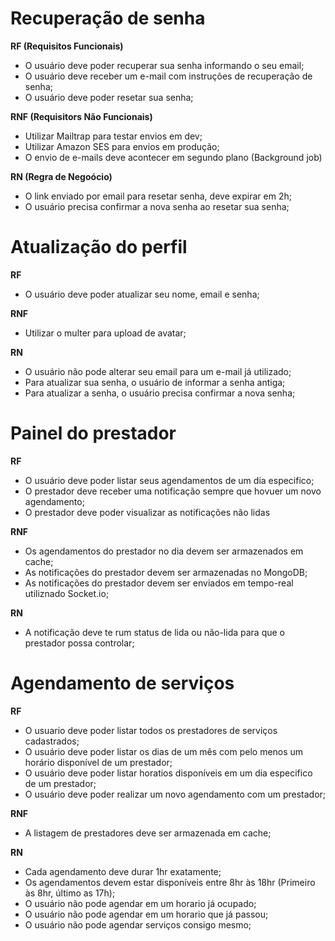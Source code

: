 # Recuperação de senha

**RF (Requisitos Funcionais)**

- O usuário deve poder recuperar sua senha informando o seu email;
- O usuário deve receber um e-mail com instruções de recuperação de senha;
- O usuário deve poder resetar sua senha;

**RNF (Requisitors Não Funcionais)**

- Utilizar Mailtrap para testar envios em dev;
- Utilizar Amazon SES para envios em produção;
- O envio de e-mails deve acontecer em segundo plano (Background job)


**RN (Regra de Negoócio)**

- O link enviado por email para resetar senha, deve expirar em 2h;
- O usuário precisa confirmar a nova senha ao resetar sua senha;


# Atualização do perfil

**RF**

- O usuário deve poder atualizar seu nome, email e senha;

**RNF**

- Utilizar o multer para upload de avatar;

**RN**

- O usuário não pode alterar seu email para um e-mail já utilizado;
- Para atualizar sua senha, o usuário de informar a senha antiga;
- Para atualizar a senha, o usuário precisa confirmar a nova senha;


# Painel do prestador

**RF**

- O usuário deve poder listar seus agendamentos de um dia especifico;
- O prestador deve receber uma notificação sempre que hovuer um novo agendamento;
- O prestador deve poder visualizar as notificações não lidas

**RNF**

- Os agendamentos do prestador no dia devem ser armazenados em cache;
- As notificações do prestador devem ser armazenadas no MongoDB;
- As notificações do prestador devem ser enviados em tempo-real utiliznado Socket.io;

**RN**

- A notificação deve te rum status de lida ou não-lida para que o prestador possa controlar;


# Agendamento de serviços

**RF**

- O usuario deve poder listar todos os prestadores de serviços cadastrados;
- O usuário deve poder listar os dias de um mês com pelo menos um horário disponível de um prestador;
- O usuário deve poder listar horatios disponíveis em um dia especifico de um prestador;
- O usuário deve poder realizar um novo agendamento com um prestador;

**RNF**

- A listagem de prestadores deve ser armazenada em cache;


**RN**

- Cada agendamento deve durar 1hr exatamente;
- Os agendamentos devem estar disponíveis entre 8hr às 18hr (Primeiro às 8hr, último as 17h);
- O usuário não pode agendar em um horario já ocupado;
- O usuário não pode agendar em um horario que já passou;
- O usuário não pode agendar serviços consigo mesmo;




